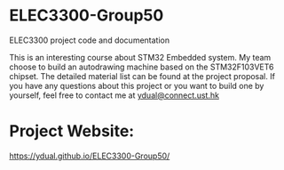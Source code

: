 # ELEC3300-Group50
ELEC3300 project code and documentation

This is an interesting course about STM32 Embedded system. My team choose to build an autodrawing machine based on the STM32F103VET6 chipset. The detailed material list can be found at the project proposal. If you have any questions about this project or you want to build one by yourself, feel free to contact me at ydual@connect.ust.hk 

# Project Website:
https://ydual.github.io/ELEC3300-Group50/
